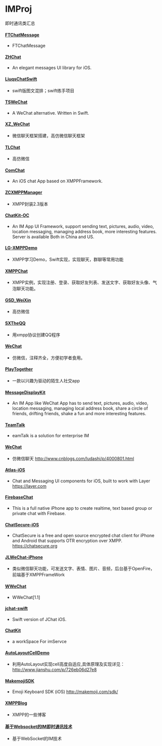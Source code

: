 # IMProj
即时通讯类汇总

#### [FTChatMessage](https://github.com/liufengting/FTChatMessage)
  - FTChatMessage

#### [ZHChat](https://github.com/zhuozhuo/ZHChat)
  - An elegant messages UI library for iOS.

#### [LiuqsChatSwift](https://github.com/LMMIsGood/LiuqsChatSwift)
  - swift版图文混排；swift练手项目

#### [TSWeChat](https://github.com/hilen/TSWeChat)
  - A WeChat alternative. Written in Swift.
  
#### [XZ_WeChat](https://github.com/corderguo/XZ_WeChat)
  - 微信聊天框架搭建，高仿微信聊天框架
  
#### [TLChat](https://github.com/tbl00c/TLChat)
  * 高仿微信
  
#### [ComChat](https://github.com/SummonY/ComChat)
  * An iOS chat App based on XMPPFramework.
  
#### [ZCXMPPManager](https://github.com/149393437/ZCXMPPManager)
  * XMPP封装2.3版本
  
#### [ChatKit-OC](https://github.com/leancloud/ChatKit-OC)
  * An IM App UI Framework, support sending text, pictures, audio, video, location messaging, managing address book, more interesting features. Server is available Both in China and US.
  
#### [LG-XMPPDemo](https://github.com/Jamie-Ling-iOS/LG-XMPPDemo)
  * XMPP学习Demo，Swift实现，实现聊天，群聊等常用功能
  
#### [XMPPChat](https://github.com/cnbin/XMPPChat)
  * XMPP实例，实现注册、登录、获取好友列表、发送文字、获取好友头像、气泡聊天功能。
  
#### [GSD_WeiXin](https://github.com/gsdios/GSD_WeiXin)
  * 高仿微信
  
#### [SXTheQQ](https://github.com/dsxNiubility/SXTheQQ)
  * 用xmpp协议创建QQ程序
  
#### [WeChat](https://github.com/Seanwong933/WeChat)
  * 仿微信，注释齐全，方便初学者食用。
  
#### [PlayTogether](https://github.com/Chenantao/PlayTogether)
  * 一款以兴趣为驱动的陌生人社交app
  
#### [MessageDisplayKit](https://github.com/xhzengAIB/MessageDisplayKit)
  * An IM App like WeChat App has to send text, pictures, audio, video, location messaging, managing local address book, share a circle of friends, drifting friends, shake a fun and more interesting features.
  
#### [TeamTalk](https://github.com/mogujie/TeamTalk)
  * eamTalk is a solution for enterprise IM
  
#### [WeChat](https://github.com/lizelu/WeChat)
  * 仿微信聊天 http://www.cnblogs.com/ludashi/p/4000801.html
  
#### [Atlas-iOS](https://github.com/layerhq/Atlas-iOS)
  * Chat and Messaging UI components for iOS, built to work with Layer https://layer.com
  
#### [FirebaseChat](https://github.com/relatedcode/FirebaseChat)
  * This is a full native iPhone app to create realtime, text based group or private chat with Firebase.
  
#### [ChatSecure-iOS](https://github.com/ChatSecure/ChatSecure-iOS)
  * ChatSecure is a free and open source encrypted chat client for iPhone and Android that supports OTR encryption over XMPP. https://chatsecure.org
  
#### [JLWeChat-iPhone](https://github.com/jimneylee/JLWeChat-iPhone)
  * 类似微信聊天功能，可发送文字、表情、图片、音频，后台基于OpenFire，前端基于XMPPFrameWork
  
#### [WWeChat](https://github.com/Wzxhaha/WWeChat)
  * WWeChat[1.1] 
  
#### [jchat-swift](https://github.com/jpush/jchat-swift)
  * Swift version of JChat iOS.
  
#### [ChatKit](https://github.com/dormitory219/ChatKit)
  * a workSpace For imServce
  
#### [AutoLayoutCellDemo](https://github.com/rasping/AutoLayoutCellDemo)
 * 利用AutoLayout实现cell高度自适应,具体原理及实现详见：http://www.jianshu.com/p/726eb06d27e8
  
  
#### [MakemojiSDK](https://github.com/makemoji/MakemojiSDK)
 * Emoji Keyboard SDK (iOS) http://makemoji.com/sdk/
 
#### [XMPPBlog](https://github.com/winterSleep/XMPPBlog)
 * XMPP的一些博客
 
#### [基于Websocket的IM即时通讯技术](https://github.com/ChenYilong/iOSBlog/tree/master/Tips/基于Websocket的IM即时通讯技术)
 - 基于WebSocket的IM技术 

